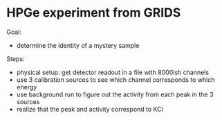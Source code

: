 # HPGe experiment from GRIDS

Goal:
- determine the identity of a mystery sample

Steps:
- physical setup: get detector readout in a file with 8000ish channels
- use 3 calibration sources to see which channel corresponds to which energy
- use background run to figure out the activity from each peak in the 3 sources
- realize that the peak and activity correspond to KCl
